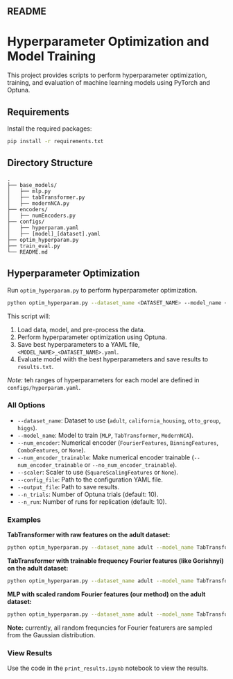 ## README

# Hyperparameter Optimization and Model Training

This project provides scripts to perform hyperparameter optimization, training, and evaluation of machine learning models using PyTorch and Optuna.

## Requirements

Install the required packages:

```bash
pip install -r requirements.txt
```

## Directory Structure

```
.
├── base_models/
│   ├── mlp.py
│   ├── tabTransformer.py
│   ├── modernNCA.py
├── encoders/
│   ├── numEncoders.py
├── configs/
│   ├── hyperparam.yaml
│   ├── [model]_[dataset].yaml
├── optim_hyperparam.py
├── train_eval.py
└── README.md
```


## Hyperparameter Optimization

Run `optim_hyperparam.py` to perform hyperparameter optimization.
```bash
python optim_hyperparam.py --dataset_name <DATASET_NAME> --model_name <MODEL_NAME> [OPTIONS]
```

This script will:
1. Load data, model, and pre-process the data.
2. Perform hyperparameter optimization using Optuna.
3. Save best hyperparameters to a YAML file, `<MODEL_NAME>_<DATASET_NAME>.yaml`.
4. Evaluate model wiith the best hyperparameters and save results to `results.txt`.

*Note:* teh ranges of hyperparameters for each model are defined in `configs/hyperparam.yaml`.

### All Options

- `--dataset_name`: Dataset to use (`adult`, `california_housing`, `otto_group`, `higgs`).
- `--model_name`: Model to train (`MLP`, `TabTransformer`, `ModernNCA`).
- `--num_encoder`: Numerical encoder (`FourierFeatures`, `BinningFeatures`, `ComboFeatures`, or `None`).
- `--num_encoder_trainable`: Make numerical encoder trainable (`--num_encoder_trainable` or `--no_num_encoder_trainable`).
- `--scaler`: Scaler to use (`SquareScalingFeatures` or `None`).
- `--config_file`: Path to the configuration YAML file.
- `--output_file`: Path to save results.
- `--n_trials`: Number of Optuna trials (default: 10).
- `--n_run`: Number of runs for replication (default: 10).


### Examples

**TabTransformer with raw features on the adult dataset:**
```bash
python optim_hyperparam.py --dataset_name adult --model_name TabTransformer --n_trials 50 --output_file results.txt
```

**TabTransformer with trainable frequency Fourier features (like Gorishnyi) on the adult dataset:**
```bash
python optim_hyperparam.py --dataset_name adult --model_name TabTransformer --n_trials 50 --output_file results.txt --num_encoder FourierFeatures --num_encoder_trainable
```

**MLP with scaled random Fourier features (our method) on the adult dataset:**
```bash
python optim_hyperparam.py --dataset_name adult --model_name TabTransformer --n_trials 50 --output_file results.txt --num_encoder FourierFeatures --no_num_encoder_trainable --scaler SquareScalingFeatures
```

**Note:** currently, all random frequncies for Fourier featurers are sampled from the Gaussian distribution. 

### View Results

Use the code in the `print_results.ipynb` notebook to view the results.